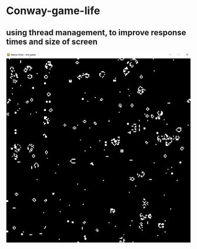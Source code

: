 # Conway-game-life

## using thread management, to improve response times and size of screen

![](conway-game.PNG?raw=true)
